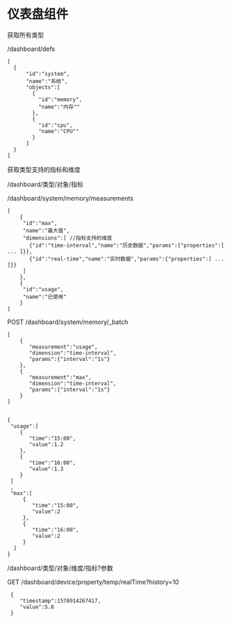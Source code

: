 # 仪表盘组件

获取所有类型

/dashboard/defs

    [
      {
          "id":"system",
          "name":"系统",
          "objects":[
            {
              "id":"memory",
              "name":"内存""
            },
            {
              "id":"cpu",
              "name":"CPU""
            }
          ]
      }
    ]


获取类型支持的指标和维度

/dashboard/类型/对象/指标

/dashboard/system/memory/measurements

    [
        {
         "id":"max",
         "name":"最大值",
         "dimensions":[ //指标支持的维度
           {"id":"time-interval","name":"历史数据","params":{"properties":[ ... ]}},
           {"id":"real-time","name":"实时数据","params":{"properties":[ ... ]}}
         ]
        },
        {
         "id":"usage",
         "name":"已使用"
        }
    ]



POST /dashboard/system/memory/_batch

    [
        {
           "measurement":"usage",
           "dimension":"time-interval",
           "params":{"interval":"1s"}
        },
        {
           "measurement":"max",
           "dimension":"time-interval",
           "params":{"interval":"1s"}
        }
    ]


    {
     "usage":[
        {
           "time":"15:00",
           "value":1.2
        },
        {
           "time":"16:00",
           "value":1.3
        }
     ]
     ,
     "max":[
         {
            "time":"15:00",
            "value":2
         },
         {
            "time":"16:00",
            "value":2
         }
      ]
    }

/dashboard/类型/对象/维度/指标?参数

GET /dashboard/device/property/temp/realTime?history=10
 
     {
        "timestamp":1578914267417,
        "value":5.6
     }